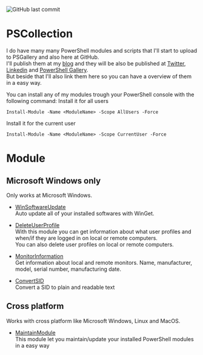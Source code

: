 ![GitHub last commit](https://img.shields.io/github/last-commit/rstolpe/PSCollection?style=plastic) 
  
# PSCollection
I do have many many PowerShell modules and scripts that I'll start to upload to PSGallery and also here at GitHub.  
I'll publish them at my [blog](https://stolpe.io) and they will be also be published at [Twitter](https://twitter.com/rstolpes), [Linkedin](https://www.linkedin.com/in/rstolpe/) and [PowerShell Gallery](https://www.powershellgallery.com/profiles/rstolpe).  
But beside that I'll also link them here so you can have a overview of them in a easy way.  
  
You can install any of my modules trough your PowerShell console with the following command:
Install it for all users
```
Install-Module -Name <ModuleName> -Scope AllUsers -Force
```
Install it for the current user
```
Install-Module -Name <ModuleName> -Scope CurrentUser -Force
```
  
# Module
## Microsoft Windows only
Only works at Microsoft Windows.

- [WinSoftwareUpdate](https://github.com/rstolpe/WinSoftwareUpdate)  
    Auto update all of your installed softwares with WinGet. 
  
- [DeleteUserProfile](https://github.com/rstolpe/DeleteUserProfile)  
    With this module you can get information about what user profiles and when/if they are logged in on local or remote computers.  
    You can also delete user profiles on local or remote computers.  
  
- [MonitorInformation](https://github.com/rstolpe/MonitorInformation)  
    Get information about local and remote monitors. Name, manufacturer, model, serial number, manufacturing date.
  
- [ConvertSID](https://github.com/rstolpe/ConvertSID)  
    Convert a SID to plain and readable text

## Cross platform
Works with cross platform like Microsoft Windows, Linux and MacOS.  
  
- [MaintainModule](https://github.com/rstolpe/MaintainModule)  
    This module let you maintain/update your installed PowerShell modules in a easy way